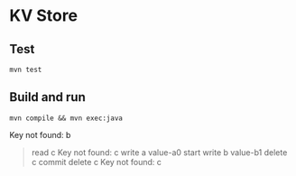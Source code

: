 # KV Store

## Test

```
mvn test
```

## Build and run
```
mvn compile && mvn exec:java
```

Key not found: b
> read c
Key not found: c
> write a value-a0
> start
> write b value-b1
> delete c
> commit
> delete c
Key not found: c
> 
